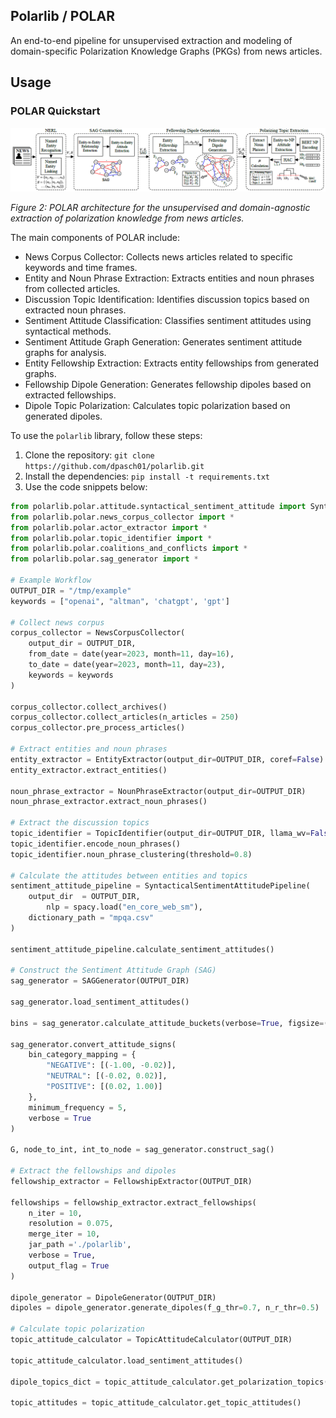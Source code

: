 ## Polarlib / POLAR

An end-to-end pipeline for unsupervised extraction and modeling of domain-specific Polarization Knowledge Graphs (PKGs) from news articles.

## Usage

### POLAR Quickstart

![POLAR Framework Architecture](polar.png)

*Figure 2: POLAR architecture for the unsupervised and domain-agnostic extraction of polarization knowledge from news articles.*

The main components of POLAR include:

- News Corpus Collector: Collects news articles related to specific keywords and time frames.
- Entity and Noun Phrase Extraction: Extracts entities and noun phrases from collected articles.
- Discussion Topic Identification: Identifies discussion topics based on extracted noun phrases.
- Sentiment Attitude Classification: Classifies sentiment attitudes using syntactical methods.
- Sentiment Attitude Graph Generation: Generates sentiment attitude graphs for analysis.
- Entity Fellowship Extraction: Extracts entity fellowships from generated graphs.
- Fellowship Dipole Generation: Generates fellowship dipoles based on extracted fellowships.
- Dipole Topic Polarization: Calculates topic polarization based on generated dipoles.

To use the `polarlib` library, follow these steps:

1. Clone the repository: `git clone https://github.com/dpasch01/polarlib.git`
2. Install the dependencies: `pip install -t requirements.txt`
3. Use the code snippets below:

```python
from polarlib.polar.attitude.syntactical_sentiment_attitude import SyntacticalSentimentAttitudePipeline
from polarlib.polar.news_corpus_collector import *
from polarlib.polar.actor_extractor import *
from polarlib.polar.topic_identifier import *
from polarlib.polar.coalitions_and_conflicts import *
from polarlib.polar.sag_generator import *

# Example Workflow
OUTPUT_DIR = "/tmp/example"
keywords = ["openai", "altman", 'chatgpt', 'gpt']

# Collect news corpus
corpus_collector = NewsCorpusCollector(
    output_dir = OUTPUT_DIR,
    from_date = date(year=2023, month=11, day=16),
    to_date = date(year=2023, month=11, day=23),
    keywords = keywords
)

corpus_collector.collect_archives()
corpus_collector.collect_articles(n_articles = 250)
corpus_collector.pre_process_articles()

# Extract entities and noun phrases
entity_extractor = EntityExtractor(output_dir=OUTPUT_DIR, coref=False)
entity_extractor.extract_entities()

noun_phrase_extractor = NounPhraseExtractor(output_dir=OUTPUT_DIR)
noun_phrase_extractor.extract_noun_phrases()

# Extract the discussion topics
topic_identifier = TopicIdentifier(output_dir=OUTPUT_DIR, llama_wv=False)
topic_identifier.encode_noun_phrases()
topic_identifier.noun_phrase_clustering(threshold=0.8)

# Calculate the attitudes between entities and topics
sentiment_attitude_pipeline = SyntacticalSentimentAttitudePipeline(
	output_dir  = OUTPUT_DIR,
        nlp = spacy.load("en_core_web_sm"),
	dictionary_path = "mpqa.csv"
)

sentiment_attitude_pipeline.calculate_sentiment_attitudes()

# Construct the Sentiment Attitude Graph (SAG)
sag_generator = SAGGenerator(OUTPUT_DIR)

sag_generator.load_sentiment_attitudes()

bins = sag_generator.calculate_attitude_buckets(verbose=True, figsize=(16, 4))

sag_generator.convert_attitude_signs(
    bin_category_mapping = {
        "NEGATIVE": [(-1.00, -0.02)],
        "NEUTRAL": [(-0.02, 0.02)],
        "POSITIVE": [(0.02, 1.00)]
    },
    minimum_frequency = 5,
    verbose = True
)

G, node_to_int, int_to_node = sag_generator.construct_sag()

# Extract the fellowships and dipoles
fellowship_extractor = FellowshipExtractor(OUTPUT_DIR)

fellowships = fellowship_extractor.extract_fellowships(
    n_iter = 10,
    resolution = 0.075,
    merge_iter = 10,
    jar_path ='./polarlib',
    verbose = True,
    output_flag = True
)

dipole_generator = DipoleGenerator(OUTPUT_DIR)
dipoles = dipole_generator.generate_dipoles(f_g_thr=0.7, n_r_thr=0.5)

# Calculate topic polarization
topic_attitude_calculator = TopicAttitudeCalculator(OUTPUT_DIR)

topic_attitude_calculator.load_sentiment_attitudes()

dipole_topics_dict = topic_attitude_calculator.get_polarization_topics()

topic_attitudes = topic_attitude_calculator.get_topic_attitudes()

```
